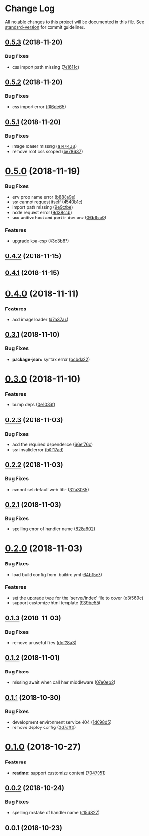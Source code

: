 # Change Log

All notable changes to this project will be documented in this file. See [standard-version](https://github.com/conventional-changelog/standard-version) for commit guidelines.

<a name="0.5.3"></a>
## [0.5.3](https://github.com/Val-istar-Guo/web-template/compare/v0.5.2...v0.5.3) (2018-11-20)


### Bug Fixes

* css import path missing ([7e1611c](https://github.com/Val-istar-Guo/web-template/commit/7e1611c))



<a name="0.5.2"></a>
## [0.5.2](https://github.com/Val-istar-Guo/web-template/compare/v0.5.1...v0.5.2) (2018-11-20)


### Bug Fixes

* css import error ([f06de65](https://github.com/Val-istar-Guo/web-template/commit/f06de65))



<a name="0.5.1"></a>
## [0.5.1](https://github.com/Val-istar-Guo/web-template/compare/v0.5.0...v0.5.1) (2018-11-20)


### Bug Fixes

* image loader missing ([a144438](https://github.com/Val-istar-Guo/web-template/commit/a144438))
* remove root css scoped ([be78637](https://github.com/Val-istar-Guo/web-template/commit/be78637))



<a name="0.5.0"></a>
# [0.5.0](https://github.com/Val-istar-Guo/web-template/compare/v0.4.2...v0.5.0) (2018-11-19)


### Bug Fixes

* env prop name error ([b888a9e](https://github.com/Val-istar-Guo/web-template/commit/b888a9e))
* ssr cannot request itself ([4540b1c](https://github.com/Val-istar-Guo/web-template/commit/4540b1c))
* import path missing ([9e9cfbe](https://github.com/Val-istar-Guo/web-template/commit/9e9cfbe))
* node request error ([9d38ccb](https://github.com/Val-istar-Guo/web-template/commit/9d38ccb))
* use unitive host and port in dev env ([06b6de0](https://github.com/Val-istar-Guo/web-template/commit/06b6de0))


### Features

* upgrade koa-csp ([43c3b87](https://github.com/Val-istar-Guo/web-template/commit/43c3b87))



<a name="0.4.2"></a>
## [0.4.2](https://github.com/Val-istar-Guo/web-template/compare/v0.4.1...v0.4.2) (2018-11-15)



<a name="0.4.1"></a>
## [0.4.1](https://github.com/Val-istar-Guo/web-template/compare/v0.4.0...v0.4.1) (2018-11-15)



<a name="0.4.0"></a>
# [0.4.0](https://github.com/Val-istar-Guo/web-template/compare/v0.3.1...v0.4.0) (2018-11-11)


### Features

* add image loader ([d7a37a4](https://github.com/Val-istar-Guo/web-template/commit/d7a37a4))



<a name="0.3.1"></a>
## [0.3.1](https://github.com/Val-istar-Guo/web-template/compare/v0.3.0...v0.3.1) (2018-11-10)


### Bug Fixes

* **package-json:** syntax error ([bcbda22](https://github.com/Val-istar-Guo/web-template/commit/bcbda22))



<a name="0.3.0"></a>
# [0.3.0](https://github.com/Val-istar-Guo/web-template/compare/v0.2.3...v0.3.0) (2018-11-10)


### Features

* bump deps ([0e1036f](https://github.com/Val-istar-Guo/web-template/commit/0e1036f))



<a name="0.2.3"></a>
## [0.2.3](https://github.com/Val-istar-Guo/web-template/compare/v0.2.2...v0.2.3) (2018-11-03)


### Bug Fixes

* add the required dependence ([66ef76c](https://github.com/Val-istar-Guo/web-template/commit/66ef76c))
* ssr invalid error ([b0f17ad](https://github.com/Val-istar-Guo/web-template/commit/b0f17ad))



<a name="0.2.2"></a>
## [0.2.2](https://github.com/Val-istar-Guo/web-template/compare/v0.2.1...v0.2.2) (2018-11-03)


### Bug Fixes

* cannot set default web title ([32a3035](https://github.com/Val-istar-Guo/web-template/commit/32a3035))



<a name="0.2.1"></a>
## [0.2.1](https://github.com/Val-istar-Guo/web-template/compare/v0.2.0...v0.2.1) (2018-11-03)


### Bug Fixes

* spelling error of handler name ([828a602](https://github.com/Val-istar-Guo/web-template/commit/828a602))



<a name="0.2.0"></a>
# [0.2.0](https://github.com/Val-istar-Guo/web-template/compare/v0.1.3...v0.2.0) (2018-11-03)


### Bug Fixes

* load build config from .buildrc.yml ([64bf5e3](https://github.com/Val-istar-Guo/web-template/commit/64bf5e3))


### Features

* set the upgrade type for the 'server/index' file to cover ([e3f669c](https://github.com/Val-istar-Guo/web-template/commit/e3f669c))
* support customize html template ([939be55](https://github.com/Val-istar-Guo/web-template/commit/939be55))



<a name="0.1.3"></a>
## [0.1.3](https://github.com/Val-istar-Guo/web-template/compare/v0.1.2...v0.1.3) (2018-11-03)


### Bug Fixes

* remove unuseful files ([dcf28a3](https://github.com/Val-istar-Guo/web-template/commit/dcf28a3))



<a name="0.1.2"></a>
## [0.1.2](https://github.com/Val-istar-Guo/web-template/compare/v0.1.1...v0.1.2) (2018-11-01)


### Bug Fixes

* missing await when call hmr middleware ([07e0eb2](https://github.com/Val-istar-Guo/web-template/commit/07e0eb2))



<a name="0.1.1"></a>
## [0.1.1](https://github.com/Val-istar-Guo/web-template/compare/v0.1.0...v0.1.1) (2018-10-30)


### Bug Fixes

* development environment service 404 ([1d098d5](https://github.com/Val-istar-Guo/web-template/commit/1d098d5))
* remove deploy config ([3d7dff6](https://github.com/Val-istar-Guo/web-template/commit/3d7dff6))



<a name="0.1.0"></a>
# [0.1.0](https://github.com/Val-istar-Guo/web-template/compare/v0.0.2...v0.1.0) (2018-10-27)


### Features

* **readme:** support customize content ([7047051](https://github.com/Val-istar-Guo/web-template/commit/7047051))



<a name="0.0.2"></a>
## [0.0.2](https://github.com/Val-istar-Guo/web-template/compare/v0.0.1...v0.0.2) (2018-10-24)


### Bug Fixes

* spelling mistake of handler name ([c15d827](https://github.com/Val-istar-Guo/web-template/commit/c15d827))



<a name="0.0.1"></a>
## 0.0.1 (2018-10-23)
